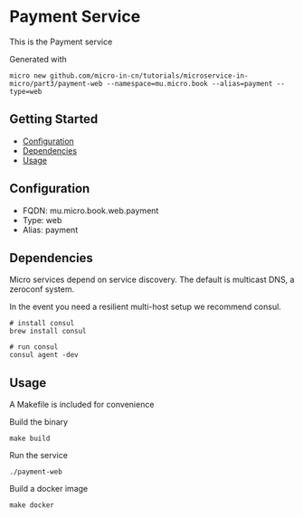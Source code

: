 # Payment Service

This is the Payment service

Generated with

```
micro new github.com/micro-in-cn/tutorials/microservice-in-micro/part3/payment-web --namespace=mu.micro.book --alias=payment --type=web
```

## Getting Started

- [Configuration](#configuration)
- [Dependencies](#dependencies)
- [Usage](#usage)

## Configuration

- FQDN: mu.micro.book.web.payment
- Type: web
- Alias: payment

## Dependencies

Micro services depend on service discovery. The default is multicast DNS, a zeroconf system.

In the event you need a resilient multi-host setup we recommend consul.

```
# install consul
brew install consul

# run consul
consul agent -dev
```

## Usage

A Makefile is included for convenience

Build the binary

```
make build
```

Run the service
```
./payment-web
```

Build a docker image
```
make docker
```